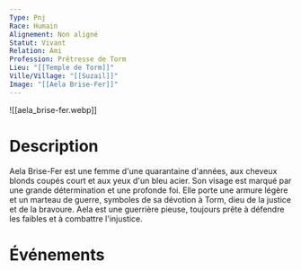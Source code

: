 ```yaml
---
Type: Pnj
Race: Humain
Alignement: Non aligné
Statut: Vivant
Relation: Ami
Profession: Prêtresse de Torm
Lieu: "[[Temple de Torm]]"
Ville/Village: "[[Suzail]]"
Image: "[[Aela Brise-Fer]]"
---
```

![[aela_brise-fer.webp]]
# Description
Aela Brise-Fer est une femme d'une quarantaine d'années, aux cheveux blonds coupés court et aux yeux d'un bleu acier. Son visage est marqué par une grande détermination et une profonde foi. Elle porte une armure légère et un marteau de guerre, symboles de sa dévotion à Torm, dieu de la justice et de la bravoure. Aela est une guerrière pieuse, toujours prête à défendre les faibles et à combattre l'injustice.
# Événements
